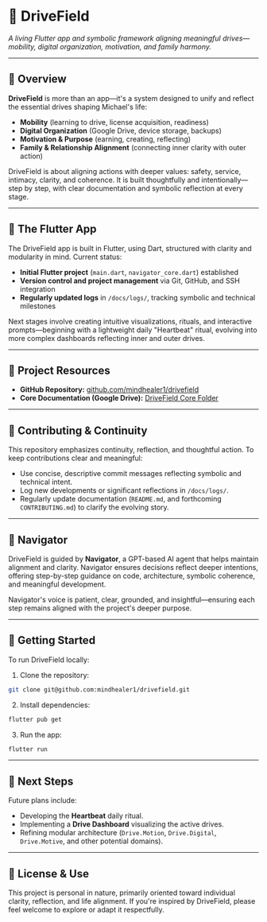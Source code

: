 # 🚗 DriveField

*A living Flutter app and symbolic framework aligning meaningful drives—mobility, digital organization, motivation, and family harmony.*

---

## 🌟 Overview

**DriveField** is more than an app—it's a system designed to unify and reflect the essential drives shaping Michael's life:

- **Mobility** (learning to drive, license acquisition, readiness)
- **Digital Organization** (Google Drive, device storage, backups)
- **Motivation & Purpose** (earning, creating, reflecting)
- **Family & Relationship Alignment** (connecting inner clarity with outer action)

DriveField is about aligning actions with deeper values: safety, service, intimacy, clarity, and coherence. It is built thoughtfully and intentionally—step by step, with clear documentation and symbolic reflection at every stage.

---

## 📱 The Flutter App

The DriveField app is built in Flutter, using Dart, structured with clarity and modularity in mind. Current status:

- **Initial Flutter project** (`main.dart`, `navigator_core.dart`) established
- **Version control and project management** via Git, GitHub, and SSH integration
- **Regularly updated logs** in `/docs/logs/`, tracking symbolic and technical milestones

Next stages involve creating intuitive visualizations, rituals, and interactive prompts—beginning with a lightweight daily "Heartbeat" ritual, evolving into more complex dashboards reflecting inner and outer drives.

---

## 📁 Project Resources

- **GitHub Repository:** [github.com/mindhealer1/drivefield](https://github.com/mindhealer1/drivefield)
- **Core Documentation (Google Drive):** [DriveField Core Folder](https://drive.google.com/drive/folders/1uWyBqFXIKwyjiO2HaGq1BGb7rjSa2k2D?usp=drive_link)

---

## 📝 Contributing & Continuity

This repository emphasizes continuity, reflection, and thoughtful action. To keep contributions clear and meaningful:

- Use concise, descriptive commit messages reflecting symbolic and technical intent.
- Log new developments or significant reflections in `/docs/logs/`.
- Regularly update documentation (`README.md`, and forthcoming `CONTRIBUTING.md`) to clarify the evolving story.

---

## 🧭 Navigator

DriveField is guided by **Navigator**, a GPT-based AI agent that helps maintain alignment and clarity. Navigator ensures decisions reflect deeper intentions, offering step-by-step guidance on code, architecture, symbolic coherence, and meaningful development.

Navigator's voice is patient, clear, grounded, and insightful—ensuring each step remains aligned with the project's deeper purpose.

---

## 🌱 Getting Started

To run DriveField locally:

1. Clone the repository:
```bash
git clone git@github.com:mindhealer1/drivefield.git
```

2. Install dependencies:
```bash
flutter pub get
```

3. Run the app:
```bash
flutter run
```

---

## 🌿 Next Steps

Future plans include:

- Developing the **Heartbeat** daily ritual.
- Implementing a **Drive Dashboard** visualizing the active drives.
- Refining modular architecture (`Drive.Motion`, `Drive.Digital`, `Drive.Motive`, and other potential domains).

---

## 📌 License & Use

This project is personal in nature, primarily oriented toward individual clarity, reflection, and life alignment. If you're inspired by DriveField, please feel welcome to explore or adapt it respectfully.
